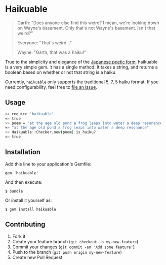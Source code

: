 # Haikuable

> Garth: "Does anyone else find this weird? I mean, we're looking down on Wayne's basement. Only that's not Wayne's basement. Isn't that weird?"
>
> Everyone: "That's weird…"
>
> Wayne: "Garth, that was a haiku!"

True to the simplicity and elegance of the [Japanese poetic form](http://en.wikipedia.org/wiki/Haiku), haikuable is a very simple gem. It has a single method. It takes a string, and returns a boolean based on whether or not that string is a haiku.

Currently, `haikuable` only supports the traditional 5, 7, 5 haiku format. If you need configurability, feel free to [file an issue](https://github.com/thenickcox/haikuable).

## Usage

```bash
>> require 'haikuable'
=> true
>> poem = 'at the age old pond a frog leaps into water a deep resonance'
=> "at the age old pond a frog leaps into water a deep resonance"
>> Haikuable::Checker.new(poem).is_haiku?
=> true
```

## Installation

Add this line to your application's Gemfile:

    gem 'haikuable'

And then execute:

    $ bundle

Or install it yourself as:

    $ gem install haikuable

## Contributing

1. Fork it
2. Create your feature branch (`git checkout -b my-new-feature`)
3. Commit your changes (`git commit -am 'Add some feature'`)
4. Push to the branch (`git push origin my-new-feature`)
5. Create new Pull Request
